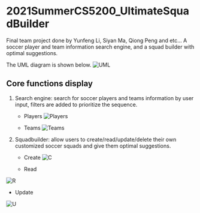 # 2021SummerCS5200_UltimateSquadBuilder
Final team project done by Yunfeng Li, Siyan Ma, Qiong Peng and etc... A soccer player and team information search engine, and a squad builder with optimal suggestions.

The UML diagram is shown below. 
![UML](https://github.com/yflee93/2021SummerCS5200_UltimateSquadBuilder/blob/main/images/UML.png?raw=true)

## Core functions display
1. Search engine: search for soccer players and teams information by user input, filters are added to prioritize the sequence.

   - Players
![Players](https://github.com/yflee93/2021SummerCS5200_UltimateSquadBuilder/blob/main/images/SearchPlayers.png?raw=true)

   - Teams
![Teams](https://github.com/yflee93/2021SummerCS5200_UltimateSquadBuilder/blob/main/images/SearchTeams.png?raw=true)

2. Squadbuilder: allow users to create/read/update/delete their own customized soccer squads and give them optimal suggestions.

   - Create
![C](https://github.com/yflee93/2021SummerCS5200_UltimateSquadBuilder/blob/main/images/CreateTeam.png?raw=true)

   - Read
   
![R](https://github.com/yflee93/2021SummerCS5200_UltimateSquadBuilder/blob/main/images/ReadTeam.png?raw=true)

   - Update

![U](https://github.com/yflee93/2021SummerCS5200_UltimateSquadBuilder/blob/main/images/EditTeam.png?raw=true)

